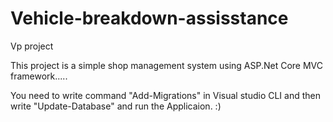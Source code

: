 # Vehicle-breakdown-assisstance
Vp project 

This project is a simple shop management system using ASP.Net Core MVC framework.....

You need to write command "Add-Migrations" in Visual studio CLI and then write "Update-Database" and run the Applicaion. :)
